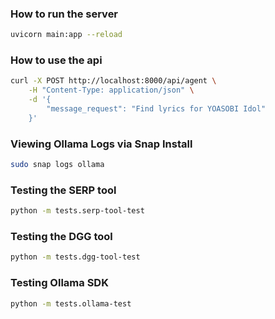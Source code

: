 ### How to run the server

```sh
uvicorn main:app --reload
```

### How to use the api

```sh
curl -X POST http://localhost:8000/api/agent \
    -H "Content-Type: application/json" \
    -d '{
        "message_request": "Find lyrics for YOASOBI Idol"
    }'
```

### Viewing Ollama Logs via Snap Install

```sh
sudo snap logs ollama
```

### Testing the SERP tool

```sh
python -m tests.serp-tool-test
```

### Testing the DGG tool

```sh
python -m tests.dgg-tool-test
```

### Testing Ollama SDK

```sh
python -m tests.ollama-test
```